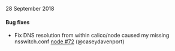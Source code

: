 28 September 2018

#### Bug fixes

 - Fix DNS resolution from within calico/node caused my missing nsswitch.conf [node #72](https://github.com/projectcalico/node/pull/72) (@caseydavenport)
